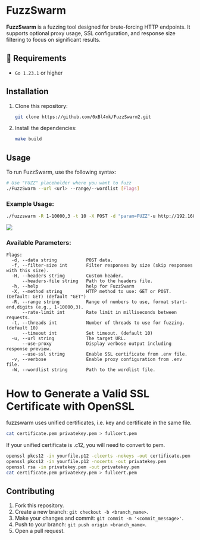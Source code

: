 # FuzzSwarm

**FuzzSwarm** is a fuzzing tool designed for brute-forcing HTTP endpoints. It supports optional proxy usage, SSL configuration, and response size filtering to focus on significant results.

## 📃 Requirements

- `Go 1.23.1` or higher

## Installation

1. Clone this repository:
    ```bash
    git clone https://github.com/0xBl4nk/FuzzSwarm2.git
    ```

2. Install the dependencies:
    ```bash
    make build
    ```

## Usage

To run FuzzSwarm, use the following syntax:

```bash
# Use "FUZZ" placeholder where you want to fuzz
./FuzzSwarm --url <url> --range/--wordlist [Flags]
```

### Example Usage:

```bash
./fuzzswarm -R 1-10000,3 -t 10 -X POST -d "param=FUZZ"-u http://192.168.1.35:5000/api/test -f 34 -v
```
<img src="https://i.imgur.com/8sf7iLI.png">

### Available Parameters:

```
Flags:
  -d, --data string           POST data.
  -f, --filter-size int       Filter responses by size (skip responses with this size).
  -H, --headers string        Custom header.
      --headers-file string   Path to the headers file.
  -h, --help                  help for FuzzSwarm
  -X, --method string         HTTP method to use: GET or POST. (Default: GET) (default "GET")
  -R, --range string          Range of numbers to use, format start-end,digits (e.g., 1-10000,3).
      --rate-limit int        Rate limit in milliseconds between requests.
  -t, --threads int           Number of threads to use for fuzzing. (default 10)
      --timeout int           Set timeout. (default 10)
  -u, --url string            The target URL.
      --use-proxy             Display verbose output including response preview.
      --use-ssl string        Enable SSL certificate from .env file.
  -v, --verbose               Enable proxy configuration from .env file.
  -W, --wordlist string       Path to the wordlist file.

```

# How to Generate a Valid SSL Certificate with OpenSSL
fuzzswarm uses unified certificates, i.e. key and certificate in the same file.

```bash
cat certificate.pem privatekey.pem > fullcert.pem
```
If your unified certificate is .c12, you will need to convert to pem.
```bash
openssl pkcs12 -in yourfile.p12 -clcerts -nokeys -out certificate.pem
openssl pkcs12 -in yourfile.p12 -nocerts -out privatekey.pem
openssl rsa -in privatekey.pem -out privatekey.pem
cat certificate.pem privatekey.pem > fullcert.pem
```

## Contributing

1. Fork this repository.
2. Create a new branch: `git checkout -b <branch_name>`.
3. Make your changes and commit: `git commit -m '<commit_message>'`.
4. Push to your branch: `git push origin <branch_name>`.
5. Open a pull request.

